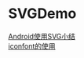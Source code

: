 # SVGDemo
[Android使用SVG小结](https://blog.csdn.net/dick_zeng/article/details/72473591)     
[iconfont的使用](http://www.iconfont.cn/help/detail?helptype=code)
